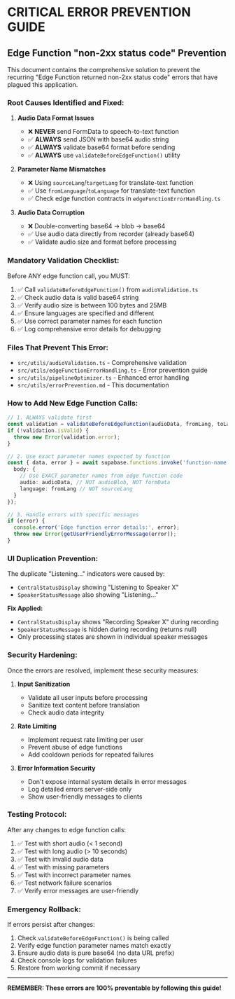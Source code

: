 # CRITICAL ERROR PREVENTION GUIDE

## Edge Function "non-2xx status code" Prevention

This document contains the comprehensive solution to prevent the recurring "Edge Function returned non-2xx status code" errors that have plagued this application.

### Root Causes Identified and Fixed:

1. **Audio Data Format Issues**
   - ❌ **NEVER** send FormData to speech-to-text function
   - ✅ **ALWAYS** send JSON with base64 audio string
   - ✅ **ALWAYS** validate base64 format before sending
   - ✅ **ALWAYS** use `validateBeforeEdgeFunction()` utility

2. **Parameter Name Mismatches**
   - ❌ Using `sourceLang`/`targetLang` for translate-text function
   - ✅ Use `fromLanguage`/`toLanguage` for translate-text function
   - ✅ Check edge function contracts in `edgeFunctionErrorHandling.ts`

3. **Audio Data Corruption**
   - ❌ Double-converting base64 → blob → base64
   - ✅ Use audio data directly from recorder (already base64)
   - ✅ Validate audio size and format before processing

### Mandatory Validation Checklist:

Before ANY edge function call, you MUST:

1. ✅ Call `validateBeforeEdgeFunction()` from `audioValidation.ts`
2. ✅ Check audio data is valid base64 string
3. ✅ Verify audio size is between 100 bytes and 25MB
4. ✅ Ensure languages are specified and different
5. ✅ Use correct parameter names for each function
6. ✅ Log comprehensive error details for debugging

### Files That Prevent This Error:

- `src/utils/audioValidation.ts` - Comprehensive validation
- `src/utils/edgeFunctionErrorHandling.ts` - Error prevention guide
- `src/utils/pipelineOptimizer.ts` - Enhanced error handling
- `src/utils/errorPrevention.md` - This documentation

### How to Add New Edge Function Calls:

```typescript
// 1. ALWAYS validate first
const validation = validateBeforeEdgeFunction(audioData, fromLang, toLang, speaker);
if (!validation.isValid) {
  throw new Error(validation.error);
}

// 2. Use exact parameter names expected by function
const { data, error } = await supabase.functions.invoke('function-name', {
  body: {
    // Use EXACT parameter names from edge function code
    audio: audioData, // NOT audioBlob, NOT formData
    language: fromLang // NOT sourceLang
  }
});

// 3. Handle errors with specific messages
if (error) {
  console.error('Edge function error details:', error);
  throw new Error(getUserFriendlyErrorMessage(error));
}
```

### UI Duplication Prevention:

The duplicate "Listening..." indicators were caused by:
- `CentralStatusDisplay` showing "Listening to Speaker X"
- `SpeakerStatusMessage` also showing "Listening..."

**Fix Applied:**
- `CentralStatusDisplay` shows "Recording Speaker X" during recording
- `SpeakerStatusMessage` is hidden during recording (returns null)
- Only processing states are shown in individual speaker messages

### Security Hardening:

Once the errors are resolved, implement these security measures:

1. **Input Sanitization**
   - Validate all user inputs before processing
   - Sanitize text content before translation
   - Check audio data integrity

2. **Rate Limiting**
   - Implement request rate limiting per user
   - Prevent abuse of edge functions
   - Add cooldown periods for repeated failures

3. **Error Information Security**
   - Don't expose internal system details in error messages
   - Log detailed errors server-side only
   - Show user-friendly messages to clients

### Testing Protocol:

After any changes to edge function calls:

1. ✅ Test with short audio (< 1 second)
2. ✅ Test with long audio (> 10 seconds)
3. ✅ Test with invalid audio data
4. ✅ Test with missing parameters
5. ✅ Test with incorrect parameter names
6. ✅ Test network failure scenarios
7. ✅ Verify error messages are user-friendly

### Emergency Rollback:

If errors persist after changes:

1. Check `validateBeforeEdgeFunction()` is being called
2. Verify edge function parameter names match exactly
3. Ensure audio data is pure base64 (no data URL prefix)
4. Check console logs for validation failures
5. Restore from working commit if necessary

---

**REMEMBER: These errors are 100% preventable by following this guide!**